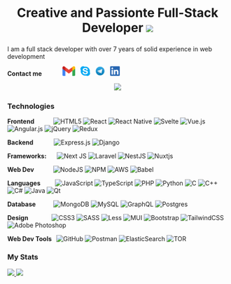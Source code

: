 # <h1 align="center">Creative and Passionte Full-Stack Developer <img src="https://user-images.githubusercontent.com/8682003/173229939-4db33dde-fc5f-4381-b5dc-ed2f5aaa844b.png" style="height: 50px;" /></h1>


###
I am a full stack developer with over 7 years of solid experience in web development

**Contact me&nbsp;&nbsp;&nbsp;&nbsp;**
[<img style="margin-left: 30px;" alt="Crazycodecreator | Gmail" height="22px" src="./assets/Gmail.png" />](mailto:crazycodecreator@gmail.com)&nbsp;&nbsp;
[<img alt="Crazycodecreator | Skype" height="22px" src="./assets/Skype.png" />](https://join.skype.com/invite/lTsEFLAFSoOQ)&nbsp;&nbsp;
[<img alt="Crazycodecreator | Telegram" height="22px" src="./assets/Telegram.jpg" />](https://google.com)&nbsp;&nbsp;
[<img alt="Crazycodecreator | LinkedIn" height="22px" src="./assets/LinkedIn.png" />](https://google.com)

<p align="center">
  <a href="https://github.com/crazycodecreator007"><img src="https://readme-typing-svg.herokuapp.com/?lines=I%20am%20a%20Full-stack%20developer;My%20core%20tech%20stack%20is%20Python;I%20have%207+%20years%20of%20solid%20experience;&center=true&width=800&height=45"></a>
</p>

### Technologies

**Frontend&nbsp;&nbsp;&nbsp;&nbsp;&nbsp;&nbsp;&nbsp;&nbsp;&nbsp;&nbsp;&nbsp;&nbsp;** 
![HTML5](https://img.shields.io/badge/html5-%23E34F26.svg?style=for-the-badge&logo=html5&logoColor=white)
![React](https://img.shields.io/badge/react-%2320232a.svg?style=for-the-badge&logo=react&logoColor=%2361DAFB)
![React Native](https://img.shields.io/badge/react_native%20-%2320232a.svg?&style=for-the-badge&logo=react&logoColor=%2361DAFB)
![Svelte](https://img.shields.io/badge/svelte-%23f1413d.svg?style=for-the-badge&logo=svelte&logoColor=white)
![Vue.js](https://img.shields.io/badge/vuejs-%2335495e.svg?style=for-the-badge&logo=vuedotjs&logoColor=%234FC08D)
![Angular.js](https://img.shields.io/badge/angular.js-%23E23237.svg?style=for-the-badge&logo=angularjs&logoColor=white)
![jQuery](https://img.shields.io/badge/jquery-%230769AD.svg?style=for-the-badge&logo=jquery&logoColor=white)
![Redux](https://img.shields.io/badge/redux-%23593d88.svg?style=for-the-badge&logo=redux&logoColor=white)

**Backend&nbsp;&nbsp;&nbsp;&nbsp;&nbsp;&nbsp;&nbsp;&nbsp;&nbsp;&nbsp;&nbsp;&nbsp;&nbsp;** 
![Express.js](https://img.shields.io/badge/express.js-%23404d59.svg?style=for-the-badge&logo=express&logoColor=%2361DAFB)
![Django](https://img.shields.io/badge/django-%23092E20.svg?style=for-the-badge&logo=django&logoColor=white)

**Frameworks:&nbsp;&nbsp;&nbsp;&nbsp;&nbsp;&nbsp;** 
![Next JS](https://img.shields.io/badge/Next-black?style=for-the-badge&logo=next.js&logoColor=white)
![Laravel](https://img.shields.io/badge/laravel-%23FF2D20.svg?style=for-the-badge&logo=laravel&logoColor=white)
![NestJS](https://img.shields.io/badge/nestjs-%23E0234E.svg?style=for-the-badge&logo=nestjs&logoColor=white)
![Nuxtjs](https://img.shields.io/badge/Nuxt-002E3B?style=for-the-badge&logo=nuxtdotjs&logoColor=#00DC82)

**Web Dev&nbsp;&nbsp;&nbsp;&nbsp;&nbsp;&nbsp;&nbsp;&nbsp;&nbsp;&nbsp;&nbsp;&nbsp;** 
![NodeJS](https://img.shields.io/badge/node.js-6DA55F?style=for-the-badge&logo=node.js&logoColor=white)
![NPM](https://img.shields.io/badge/NPM-%23000000.svg?style=for-the-badge&logo=npm&logoColor=white)
![AWS](https://img.shields.io/badge/AWS-%23FF9900.svg?style=for-the-badge&logo=amazon-aws&logoColor=white)
![Babel](https://img.shields.io/badge/Babel-F9DC3e?style=for-the-badge&logo=babel&logoColor=black)

**Languages&nbsp;&nbsp;&nbsp;&nbsp;&nbsp;&nbsp;&nbsp;&nbsp;&nbsp;** 
![JavaScript](https://img.shields.io/badge/javascript-%23323330.svg?style=for-the-badge&logo=javascript&logoColor=%23F7DF1E)
![TypeScript](https://img.shields.io/badge/typescript-%23007ACC.svg?style=for-the-badge&logo=typescript&logoColor=white)
![PHP](https://img.shields.io/badge/php-%23777BB4.svg?style=for-the-badge&logo=php&logoColor=white)
![Python](https://img.shields.io/badge/python-3670A0?style=for-the-badge&logo=python&logoColor=ffdd54)
![C](https://img.shields.io/badge/c-%2300599C.svg?style=for-the-badge&logo=c&logoColor=white)
![C++](https://img.shields.io/badge/c++-%2300599C.svg?style=for-the-badge&logo=c%2B%2B&logoColor=white)
![C#](https://img.shields.io/badge/c%23-%23239120.svg?style=for-the-badge&logo=c-sharp&logoColor=white)
![Java](https://img.shields.io/badge/java-%23ED8B00.svg?style=for-the-badge&logo=java&logoColor=white)
![Qt](https://img.shields.io/badge/Qt-%23217346.svg?style=for-the-badge&logo=Qt&logoColor=white)

**Database&nbsp;&nbsp;&nbsp;&nbsp;&nbsp;&nbsp;&nbsp;&nbsp;&nbsp;&nbsp;&nbsp;** 
![MongoDB](https://img.shields.io/badge/MongoDB-%234ea94b.svg?style=for-the-badge&logo=mongodb&logoColor=white)
![MySQL](https://img.shields.io/badge/mysql-%2300f.svg?style=for-the-badge&logo=mysql&logoColor=white)
![GraphQL](https://img.shields.io/badge/-GraphQL-E10098?style=for-the-badge&logo=graphql&logoColor=white)
![Postgres](https://img.shields.io/badge/postgres-%23316192.svg?style=for-the-badge&logo=postgresql&logoColor=white)

**Design&nbsp;&nbsp;&nbsp;&nbsp;&nbsp;&nbsp;&nbsp;&nbsp;&nbsp;&nbsp;&nbsp;&nbsp;&nbsp;&nbsp;&nbsp;** 
![CSS3](https://img.shields.io/badge/css3-%231572B6.svg?style=for-the-badge&logo=css3&logoColor=white)
![SASS](https://img.shields.io/badge/SASS-hotpink.svg?style=for-the-badge&logo=SASS&logoColor=white)
![Less](https://img.shields.io/badge/less-2B4C80?style=for-the-badge&logo=less&logoColor=white)
![MUI](https://img.shields.io/badge/MUI-%230081CB.svg?style=for-the-badge&logo=mui&logoColor=white)
![Bootstrap](https://img.shields.io/badge/bootstrap-%23563D7C.svg?style=for-the-badge&logo=bootstrap&logoColor=white)
![TailwindCSS](https://img.shields.io/badge/tailwindcss-%2338B2AC.svg?style=for-the-badge&logo=tailwind-css&logoColor=white)
![Adobe Photoshop](https://img.shields.io/badge/adobe%20photoshop-%2331A8FF.svg?style=for-the-badge&logo=adobe%20photoshop&logoColor=white)

**Web Dev Tools&nbsp;&nbsp;** 
![GitHub](https://img.shields.io/badge/github-%23121011.svg?style=for-the-badge&logo=github&logoColor=white)
![Postman](https://img.shields.io/badge/Postman-FF6C37?style=for-the-badge&logo=postman&logoColor=white)
![ElasticSearch](https://img.shields.io/badge/-ElasticSearch-005571?style=for-the-badge&logo=elasticsearch)
![TOR](https://img.shields.io/badge/tor-%237E4798.svg?style=for-the-badge&logo=tor-project&logoColor=white)


### My Stats
<div>
  <a href="http://github.com/crazycodecreator007/" style="width: 40%;">
    <img width="50%" src="https://github-readme-stats.vercel.app/api?username=crazycodecreator007&show_icons=true&count_private=true&theme=radical" />
  </a>
  <a href="http://github.com/crazycodecreator007/" style="width: 40%;">
    <img width="50%" src="https://github-readme-stats.vercel.app/api/top-langs/?username=crazycodecreator007&layout=compact&theme=radical&count_private=true" />
  </a>
<div>
